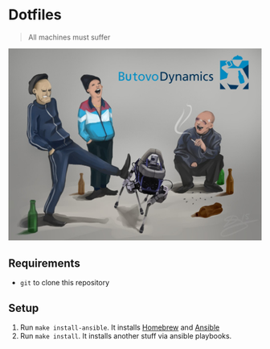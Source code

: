 
# Dotfiles

> All machines must suffer

![ButovoDynamics](./all-machines-must-suffer.jpg)

## Requirements
- `git` to clone this repository

## Setup
1. Run `make install-ansible`. It installs [Homebrew](brew.sh) and [Ansible](ansible.com)
2. Run `make install`. It installs another stuff via ansible playbooks.
